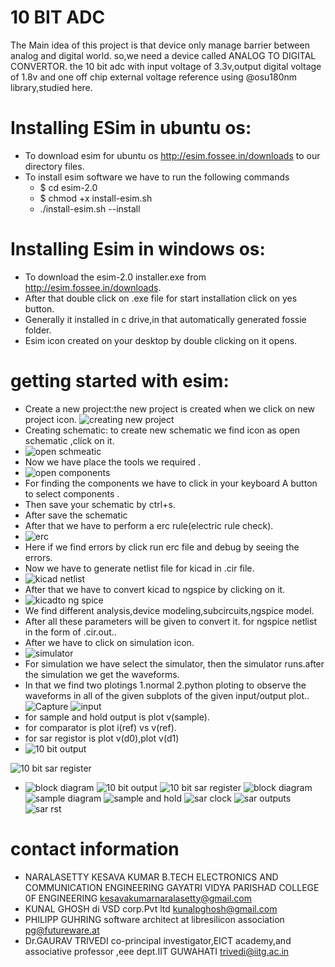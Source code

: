 # 10 BIT ADC
The Main idea of this project is that device only manage barrier between analog and digital world. so,we need a device called ANALOG TO DIGITAL CONVERTOR. the 10 bit adc with input voltage of 3.3v,output digital voltage of 1.8v  and one off chip external voltage reference using @osu180nm library,studied here.
# Installing ESim  in ubuntu os: 
* To download esim  for ubuntu os http://esim.fossee.in/downloads to our directory files.
* To install esim software we have to run the following commands
  * $ cd esim-2.0
  * $ chmod +x install-esim.sh
  * ./install-esim.sh --install
# Installing Esim in windows os:
*  To download the esim-2.0 installer.exe from  http://esim.fossee.in/downloads.
* After that double click on .exe file  for start installation  click on yes button.
*  Generally it installed in c drive,in that automatically generated fossie folder.
* Esim icon created on your desktop by double clicking on it opens.
# getting started with esim:
* Create a new project:the new project is created when we click on new project icon.
![creating new project](https://user-images.githubusercontent.com/66682399/84471796-b5533f80-aca3-11ea-8e34-e352c47ef2e3.PNG)
* Creating schematic: to  create new schematic we find icon as open schematic ,click on it.
* ![open schmeatic](https://user-images.githubusercontent.com/66682399/84471978-13802280-aca4-11ea-9d81-94ff5f235b77.PNG)
* Now we have place the tools we required .
* ![open components](https://user-images.githubusercontent.com/66682399/84472019-2a267980-aca4-11ea-82b8-2cfff3c8e4d7.PNG)
* For finding the components we have to click in your keyboard A button to select components .
* Then save your schematic by ctrl+s.
* After save the schematic 
* After that we have to perform a erc rule(electric rule check).
* ![erc](https://user-images.githubusercontent.com/66682399/84472620-2515fa00-aca5-11ea-91b9-076dd6736fcf.PNG)
* Here if we find errors by click run erc file and debug by seeing the errors.
* Now we have to generate netlist file for kicad in .cir file.
* ![kicad netlist](https://user-images.githubusercontent.com/66682399/84472823-935abc80-aca5-11ea-82cf-8ddb18f8ca67.PNG)
* After that we have to convert kicad to ngspice by clicking on it.
* ![kicadto ng spice](https://user-images.githubusercontent.com/66682399/84473242-54793680-aca6-11ea-8b91-c59674030a38.PNG)
* We find different analysis,device modeling,subcircuits,ngspice model.
* After all these parameters will be given to convert it. for ngspice netlist in the form of .cir.out..
* After we have to click on simulation icon.
* ![simulator](https://user-images.githubusercontent.com/66682399/84473998-aff7f400-aca7-11ea-9a3c-7f3eef72e669.PNG)
* For simulation we have select the simulator, then the simulator runs.after the simulation we get the waveforms.
 * In that we find two plotings 1.normal 2.python ploting to observe the waveforms in all of the given subplots of the given input/output plot..
 ![Capture](https://user-images.githubusercontent.com/66682399/84502736-85715f80-acd6-11ea-8932-2f99020d4a88.PNG)
 ![input](https://user-images.githubusercontent.com/66682399/84502772-95893f00-acd6-11ea-9e3e-4a2a8bc297bf.PNG)
 * for sample and hold output is plot v(sample).
 * for  comparator is plot i(ref) vs v(ref).
 * for sar registor is plot v(d0),plot v(d1)
 * ![10 bit output](https://user-images.githubusercontent.com/66682399/85657624-e97d2600-b6cf-11ea-8c8e-6c522f788d0f.png)
 
 ![10 bit sar register](https://user-images.githubusercontent.com/66682399/85657677-f6017e80-b6cf-11ea-9572-f35664651f41.PNG)
 
*  ![block diagram](https://user-images.githubusercontent.com/66682399/85657718-fef25000-b6cf-11ea-9d73-7cabac553314.png)
![10 bit output](https://user-images.githubusercontent.com/66682399/85657624-e97d2600-b6cf-11ea-8c8e-6c522f788d0f.png)
![10 bit sar register](https://user-images.githubusercontent.com/66682399/85657677-f6017e80-b6cf-11ea-9572-f35664651f41.PNG)
![block diagram](https://user-images.githubusercontent.com/66682399/85657718-fef25000-b6cf-11ea-9d73-7cabac553314.png)
![sample  diagram](https://user-images.githubusercontent.com/66682399/85657720-ff8ae680-b6cf-11ea-85af-b274e49ba03d.PNG)
![sample and hold](https://user-images.githubusercontent.com/66682399/85657725-0154aa00-b6d0-11ea-8390-ff7dc3b8410c.png)
![sar clock](https://user-images.githubusercontent.com/66682399/85657734-0580c780-b6d0-11ea-9b1c-548fd80565a2.png)
![sar outputs](https://user-images.githubusercontent.com/66682399/85657740-06b1f480-b6d0-11ea-88f5-9b1186e1bba3.png)
![sar rst](https://user-images.githubusercontent.com/66682399/85657749-09144e80-b6d0-11ea-8846-8ddfe30e0221.png)


# contact information
 * NARALASETTY KESAVA KUMAR B.TECH ELECTRONICS AND COMMUNICATION ENGINEERING GAYATRI VIDYA PARISHAD COLLEGE 0F ENGINEERING kesavakumarnaralasetty@gmail.com
* KUNAL GHOSH  di VSD corp.Pvt ltd kunalpghosh@gmail.com
* PHILIPP GUHRING software architect at libresilicon association pg@futureware.at
* Dr.GAURAV TRIVEDI co-principal investigator,EICT academy,and associative professor ,eee dept.IIT GUWAHATI trivedi@iitg.ac.in 
 
